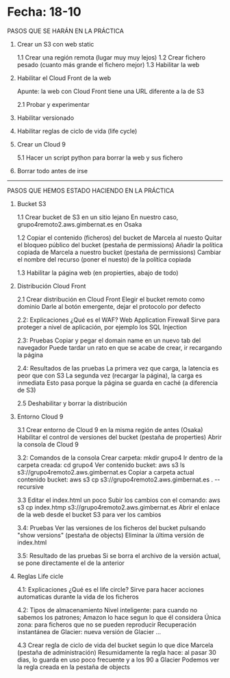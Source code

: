 # Fecha: 18-10
PASOS QUE SE HARÁN EN LA PRÁCTICA


1) Crear un S3 con web static

	1.1 Crear una región remota (lugar muy muy lejos)
	1.2 Crear fichero pesado (cuanto más grande el fichero mejor)
	1.3 Habilitar la web


2) Habilitar el Cloud Front de la web

	Apunte: la web con Cloud Front tiene una URL diferente a la de S3

	2.1 Probar y experimentar


3) Habilitar versionado


4) Habilitar reglas de ciclo de vida (life cycle)


5) Crear un Cloud 9

	5.1 Hacer un script python para borrar la web y sus fichero


6) Borrar todo antes de irse


----------------------------------------------------------------


PASOS QUE HEMOS ESTADO HACIENDO EN LA PRÁCTICA


1) Bucket S3

	1.1
	Crear bucket de S3 en un sitio lejano
	En nuestro caso, grupo4remoto2.aws.gimbernat.es en Osaka

	1.2
	Copiar el contenido (ficheros) del bucket de Marcela al nuesto
	Quitar el bloqueo público del bucket (pestaña de permissions)
	Añadir la política copiada de Marcela a nuestro bucket (pestaña de permissions)
	Cambiar el nombre del recurso (poner el nuesto) de la política copiada

	1.3
	Habilitar la página web (en propierties, abajo de todo)


2) Distribución Cloud Front

	2.1
	Crear distribución en Cloud Front
	Elegir el bucket remoto como dominio
	Darle al botón emergente, dejar el protocolo por defecto

	2.2: Explicaciones
	¿Qué es el WAF? Web Application Firewall
	Sirve para proteger a nivel de aplicación, por ejemplo los SQL Injection
	
	2.3: Pruebas
	Copiar y pegar el domain name en un nuevo tab del navegador
	Puede tardar un rato en que se acabe de crear, ir recargando la página

	2.4: Resultados de las pruebas
	La primera vez que carga, la latencia es peor que con S3
	La segunda vez (recargar la página), la carga es inmediata
	Esto pasa porque la página se guarda en caché (a diferencia de S3)

	2.5
	Deshabilitar y borrar la distribución


3) Entorno Cloud 9

	3.1
	Crear entorno de Cloud 9 en la misma región de antes (Osaka)
	Habilitar el control de versiones del bucket (pestaña de properties)
	Abrir la consola de Cloud 9
	
	3.2: Comandos de la consola
	Crear carpeta: mkdir grupo4
	Ir dentro de la carpeta creada: cd grupo4
	Ver contenido bucket: aws s3 ls s3://grupo4remoto2.aws.gimbernat.es
	Copiar a carpeta actual contenido bucket: aws s3 cp s3://grupo4remoto2.aws.gimbernat.es . --recursive 

	3.3
	Editar el index.html un poco
	Subir los cambios con el comando: aws s3 cp index.htmp s3://grupo4remoto2.aws.gimbernat.es
	Abrir el enlace de la web desde el bucket S3 para ver los cambios

	3.4: Pruebas
	Ver las versiones de los ficheros del bucket pulsando "show versions" (pestaña de objects)
	Eliminar la última versión de index.html

	3.5: Resultado de las pruebas
	Si se borra el archivo de la versión actual, se pone directamente el de la anterior


4) Reglas Life cicle

	4.1: Explicaciones
	¿Qué es el life circle? Sirve para hacer acciones automaticas durante la vida de los ficheros

	4.2: Tipos de almacenamiento
	Nivel inteligente: para cuando no sabemos los patrones; Amazon lo hace segun lo que él considera
	Única zona: para ficheros que no se pueden reproducir
	Recuperación instantánea de Glacier: nueva versión de Glacier
	...

	4.3
	Crear regla de ciclo de vida del bucket según lo que dice Marcela (pestaña de administración)
	Resumidamente la regla hace: al pasar 30 dias, lo guarda en uso poco frecuente y a los 90 a Glacier
	Podemos ver la regla creada en la pestaña de objects


